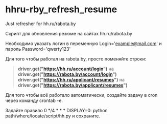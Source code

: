 # hhru-rby_refresh_resume
Just refresher for hh.ru/rabota.by

Скрипт для обновления резюме на сайтах hh.ru/rabota.by

Необходимо указать логин в переменную Login='example@mail.com' и пароль Password='qwerty123'

Для того чтобы работал на rabota.by, просто поменяйте строки:

>__driver.get("https://hh.ru/account/login")__ на __driver.get("https://rabota.by/account/login")__
>__driver.get("https://hh.ru/applicant/resumes")__ на __driver.get("https://rabota.by/applicant/resumes")__

Для того чтобы всё работало автоматически, создайте задачу в cron через команду crontab -e.

Задайте правило 0 */4 * * * DISPLAY=0: python path/where/locate/script/hh.py и сохраните.
